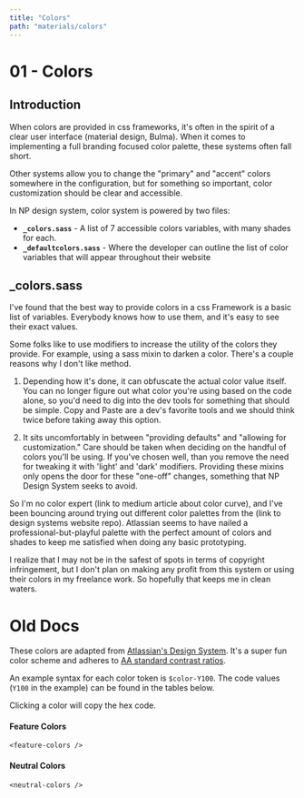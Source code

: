 ```yaml
---
title: "Colors"
path: "materials/colors"
---
```


# 01 - Colors

## Introduction

When colors are provided in css frameworks, it's often in the spirit of a clear user interface (material design, Bulma). When it comes to implementing a full branding focused color palette, these systems often fall short.

Other systems allow you to change the "primary" and "accent" colors somewhere in the configuration, but for something so important, color customization should be clear and accessible.

In NP design system, color system is powered by two files:
* **`_colors.sass`** - A list of 7 accessible colors variables, with many shades for each.
* **`_defaultcolors.sass`** - Where the developer can outline the list of color variables that will appear throughout their website
    
## _colors.sass


I've found that the best way to provide colors in a css Framework is a basic list of variables. Everybody knows how to use them, and it's easy to see their exact values.

Some folks like to use modifiers to increase the utility of the colors they provide. For example, using a sass mixin to darken a color. There's a couple reasons why I don't like method.

1) Depending how it's done, it can obfuscate the actual color value itself. You can no longer figure out what color you're using based on the code alone, so you'd need to dig into the dev tools for something that should be simple. Copy and Paste are a dev's favorite tools and we should think twice before taking away this option.

2) It sits uncomfortably in between "providing defaults" and "allowing for customization." Care should be taken when deciding on the handful of colors you'll be using. If you've chosen well, than you remove the need for tweaking it with 'light' and 'dark' modifiers. Providing these mixins only opens the door for these "one-off" changes, something that NP Design System seeks to avoid.

So I'm no color expert (link to medium article about color curve), and I've been bouncing around trying out different color palettes from the (link to design systems website repo). Atlassian seems to have nailed a professional-but-playful palette with the perfect amount of colors and shades to keep me satisfied when doing any basic prototyping.


I realize that I may not be in the safest of spots in terms of copyright infringement, but I don't plan on making any profit from this system or using their colors in my freelance work. So hopefully that keeps me in clean waters.

# Old Docs

These colors are adapted from [Atlassian's Design System](https://atlassian.design/guidelines/brand/color). It's a super fun color scheme and adheres to [AA standard contrast ratios](https://www.w3.org/TR/WCAG/#contrast-minimum).

An example syntax for each color token is `$color-Y100`. The code values (`Y100` in the example) can be found in the tables below.

Clicking a color will copy the hex code.

#### Feature Colors

```
<feature-colors />
```

#### Neutral Colors

```
<neutral-colors />
```
